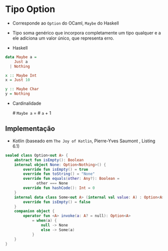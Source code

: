 # Tipo Option

* Corresponde ao `Option` do OCaml, `Maybe` do Haskell
* Tipo soma genérico que incorpora completamente um tipo qualquer e a ele adiciona um valor único, que representa erro.

* Haskell
```haskell
data Maybe a =
    Just a
  | Nothing

x :: Maybe Int
x = Just 10

y :: Maybe Char
y = Nothing
```

* Cardinalidade

    \# `Maybe a` = \# `a` + 1

## Implementação

* Kotlin (baseado em `The Joy of Kotlin`, Pierre-Yves Saumont , Listing 6.1)

```kotlin
sealed class Option<out A> {
    abstract fun isEmpty(): Boolean
    internal object None: Option<Nothing>() {
        override fun isEmpty() = true
        override fun toString() = "None"
        override fun equals(other: Any?): Boolean =
              other === None
        override fun hashCode(): Int = 0
    }
    internal data class Some<out A> (internal val value: A) : Option<A>() {
        override fun isEmpty() = false
    }
    companion object {
        operator fun <A> invoke(a: A? = null): Option<A>
            = when(a) {
                null -> None
                else -> Some(a)
            }
    }
}
```
